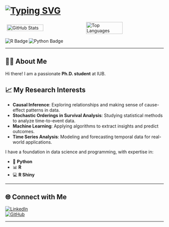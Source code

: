 # [![Typing SVG](https://readme-typing-svg.herokuapp.com?font=Fira+Code&pause=1000&color=4A2AF7&width=435&lines=Welcome+to+my+Profile+%F0%9F%91%8B)](https://git.io/typing-svg)



<div style="display: flex; flex-direction: row; justify-content: space-around; align-items: center;">
  <img src="https://github-readme-stats.vercel.app/api?username=Theophilus-Baidoo&show_icons=true&theme=radical&hide=stars" alt="GitHub Stats" style="width: 48%;"/>
  <img src="https://github-readme-stats.vercel.app/api/top-langs/?username=Theophilus-Baidoo&layout=compact&theme=radical" alt="Top Languages" style="width: 48%;"/>
</div>


![R Badge](https://img.shields.io/badge/-276DC3?style=flat-square&logo=r&logoColor=white)
![Python Badge](https://img.shields.io/badge/-Python-3776AB?style=flat-square&logo=python&logoColor=white)
 
---

## 👨‍🎓 About Me

Hi there! I am a passionate **Ph.D. student** at IUB.

## 📈 My Research Interests

- **Causal Inference**: Exploring relationships and making sense of cause-effect patterns in data.
- **Stochastic Orderings in Survival Analysis**: Studying statistical methods to analyze time-to-event data.
- **Machine Learning**: Applying algorithms to extract insights and predict outcomes.
- **Time Series Analysis**: Modeling and forecasting temporal data for real-world applications.


I have a foundation in data science and programming, with expertise in:

- 🐍 **Python**
- 📊 **R**
- 💻 **R Shiny**

---

## 🌐 Connect with Me

[![LinkedIn](https://img.shields.io/badge/LinkedIn-%230077B5.svg?style=flat&logo=linkedin&logoColor=white)](https://www.linkedin.com/in/theophilus-g-baidoo-5088b31b9/)  
[![GitHub](https://img.shields.io/badge/GitHub-%2312100E.svg?style=flat&logo=github&logoColor=white)](https://github.com/Theophilus-Baidoo) 


---


